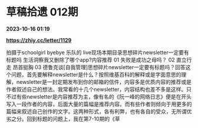 # 草稿拾遗 012期

**2023-10-16 01:19**

**https://zhiy.cc/letter/1129**

拍摄于schoolgirl byebye 乐队的 live现场本期目录思想碎片newsletter一定要有标题吗 生活洞察我又删除了哪个app?内容推荐 01 失败是成功之母吗？ 02 直立行走 昂首挺胸 03 德鲁克谈\[自我管理\]思想碎片newsletter一定要有标题吗？回答这个问题，首先要解释newsletter是什么？按照维基百科的解释或是字面意思的理解，newsletter是一封定期发布到你的邮箱的信件，内容多是优质内容的推荐或是作者叙述自己的想法。我常看的十几个newsletter，内容结构也差不多是这样。只不过有些newsletter是内容推荐为主，像有名的《阮一峰的网络日志》便是在开头写入一段作者的内容，后面大量的篇幅是推荐内容。而有些作者则倾向于用更多的篇幅来叙述自己创作的文字。这两种形式，各有利弊，也有各自的受众，无所谓优劣之分。回到标题的问题上，我在第7-10期的《草